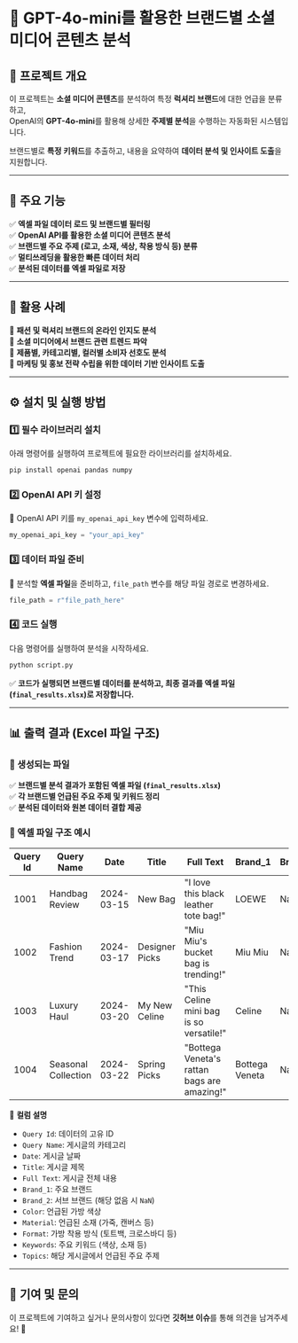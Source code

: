 # **👜 GPT-4o-mini를 활용한 브랜드별 소셜 미디어 콘텐츠 분석**  

## **📌 프로젝트 개요**  
이 프로젝트는 **소셜 미디어 콘텐츠**를 분석하여 특정 **럭셔리 브랜드**에 대한 언급을 분류하고,  
OpenAI의 **GPT-4o-mini**를 활용해 상세한 **주제별 분석**을 수행하는 자동화된 시스템입니다.  

브랜드별로 **특정 키워드**를 추출하고, 내용을 요약하여 **데이터 분석 및 인사이트 도출**을 지원합니다.  

---

## **🚀 주요 기능**  
✅ **엑셀 파일 데이터 로드 및 브랜드별 필터링**  
✅ **OpenAI API를 활용한 소셜 미디어 콘텐츠 분석**  
✅ **브랜드별 주요 주제 (로고, 소재, 색상, 착용 방식 등) 분류**  
✅ **멀티쓰레딩을 활용한 빠른 데이터 처리**  
✅ **분석된 데이터를 엑셀 파일로 저장**  

---

## **🎯 활용 사례**  
🔹 **패션 및 럭셔리 브랜드의 온라인 인지도 분석**  
🔹 **소셜 미디어에서 브랜드 관련 트렌드 파악**  
🔹 **제품별, 카테고리별, 컬러별 소비자 선호도 분석**  
🔹 **마케팅 및 홍보 전략 수립을 위한 데이터 기반 인사이트 도출**  

---

## **⚙️ 설치 및 실행 방법**  

### **1️⃣ 필수 라이브러리 설치**  
아래 명령어를 실행하여 프로젝트에 필요한 라이브러리를 설치하세요.

```bash
pip install openai pandas numpy
```

### **2️⃣ OpenAI API 키 설정**  
🔑 OpenAI API 키를 `my_openai_api_key` 변수에 입력하세요.

```python
my_openai_api_key = "your_api_key"
```

### **3️⃣ 데이터 파일 준비**  
📂 분석할 **엑셀 파일**을 준비하고, `file_path` 변수를 해당 파일 경로로 변경하세요.

```python
file_path = r"file_path_here"
```

### **4️⃣ 코드 실행**  
다음 명령어를 실행하여 분석을 시작하세요.

```bash
python script.py
```

✅ **코드가 실행되면 브랜드별 데이터를 분석하고, 최종 결과를 엑셀 파일(`final_results.xlsx`)로 저장합니다.**

---

## **📊 출력 결과 (Excel 파일 구조)**  

### **📄 생성되는 파일**  
✅ **브랜드별 분석 결과가 포함된 엑셀 파일 (`final_results.xlsx`)**  
✅ **각 브랜드별 언급된 주요 주제 및 키워드 정리**  
✅ **분석된 데이터와 원본 데이터 결합 제공**  

### **📌 엑셀 파일 구조 예시**  

| Query Id | Query Name | Date       | Title         | Full Text                                       | Brand_1       | Brand_2 | Color | Material | Format  | Keywords          | Topics                   |
|----------|-----------|------------|--------------|------------------------------------------------|--------------|---------|-------|----------|---------|------------------|--------------------------|
| 1001     | Handbag Review | 2024-03-15 | New Bag      | "I love this black leather tote bag!"         | LOEWE        | NaN     | Black | Leather  | Tote    | Black, Leather   | Logo, Material, Format   |
| 1002     | Fashion Trend  | 2024-03-17 | Designer Picks | "Miu Miu's bucket bag is trending!"         | Miu Miu      | NaN     | Beige | Canvas   | Bucket  | Beige, Canvas    | Format, Coordinated Outfit |
| 1003     | Luxury Haul    | 2024-03-20 | My New Celine | "This Celine mini bag is so versatile!"      | Celine       | NaN     | White | Leather  | Crossbody | White, Leather  | Size, Format, Color       |
| 1004     | Seasonal Collection | 2024-03-22 | Spring Picks | "Bottega Veneta's rattan bags are amazing!" | Bottega Veneta | NaN   | Brown | Rattan   | Basket  | Brown, Rattan    | Material, Format         |

📌 **컬럼 설명**  
- `Query Id`: 데이터의 고유 ID  
- `Query Name`: 게시글의 카테고리  
- `Date`: 게시글 날짜  
- `Title`: 게시글 제목  
- `Full Text`: 게시글 전체 내용  
- `Brand_1`: 주요 브랜드  
- `Brand_2`: 서브 브랜드 (해당 없음 시 `NaN`)  
- `Color`: 언급된 가방 색상  
- `Material`: 언급된 소재 (가죽, 캔버스 등)  
- `Format`: 가방 착용 방식 (토트백, 크로스바디 등)  
- `Keywords`: 주요 키워드 (색상, 소재 등)  
- `Topics`: 해당 게시글에서 언급된 주요 주제  

---

## **📢 기여 및 문의**  
이 프로젝트에 기여하고 싶거나 문의사항이 있다면 **깃허브 이슈**를 통해 의견을 남겨주세요! 🚀  
